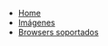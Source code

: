 * [Home](/)
* [Imágenes](images.md "LivePass - Imágenes")
* [Browsers soportados](browsers.md "LivePass - Versiones mínimas de Browser")